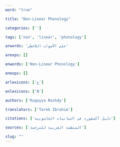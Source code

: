 ```yaml
---
word: "true"

title: "Non-Linear Phonology"

categories: ['']

tags: ['non', 'linear', 'phonology']

arwords: 'علم اﻷصوات اللاخطي'

arexps: []

enwords: ['Non-Linear Phonology']

enexps: []

arlexicons: ['ع']

enlexicons: ['N']

authors: ['Ruqayya Roshdy']

translators: ['Tarek Ibrahim']

citations: ['دليل أكسفورد في السانيات الحاسوبية']

sources: ['المنظمة العربية للترجمة']

slug: ""
---
```

